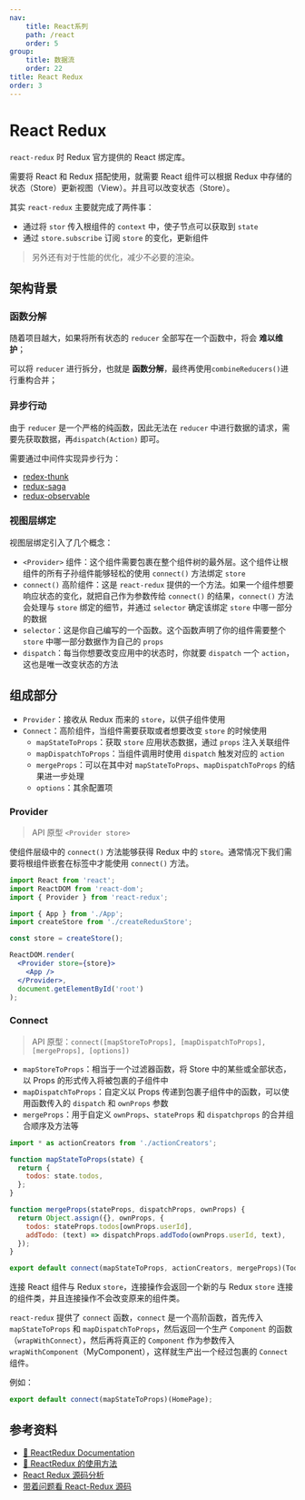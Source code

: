 ```yaml
---
nav:
    title: React系列
    path: /react
    order: 5
group:
    title: 数据流
    order: 22
title: React Redux
order: 3
---
```


# React Redux

`react-redux` 时 Redux 官方提供的 React 绑定库。

需要将 React 和 Redux 搭配使用，就需要 React 组件可以根据 Redux 中存储的状态（Store）更新视图（View）。并且可以改变状态（Store）。

其实 `react-redux` 主要就完成了两件事：

- 通过将 `stor` 传入根组件的 `context` 中，使子节点可以获取到 `state`
- 通过 `store.subscribe` 订阅 `store` 的变化，更新组件

> 另外还有对于性能的优化，减少不必要的渲染。

## 架构背景

### 函数分解

随着项目越大，如果将所有状态的 `reducer` 全部写在一个函数中，将会 **难以维护**；

可以将 `reducer` 进行拆分，也就是 **函数分解**，最终再使用`combineReducers()`进行重构合并；

### 异步行动

由于 `reducer` 是一个严格的纯函数，因此无法在 `reducer` 中进行数据的请求，需要先获取数据，再`dispatch(Action)` 即可。

需要通过中间件实现异步行为：

- [redex-thunk](https://link.juejin.im/?target=https%3A%2F%2Fgithub.com%2Freduxjs%2Fredux-thunk)
- [redux-saga](https://link.juejin.im/?target=https%3A%2F%2Fgithub.com%2Fredux-saga%2Fredux-saga)
- [redux-observable](https://link.juejin.im/?target=https%3A%2F%2Fgithub.com%2Fredux-observable%2Fredux-observable)

### 视图层绑定

视图层绑定引入了几个概念：

- `<Provider>` 组件：这个组件需要包裹在整个组件树的最外层。这个组件让根组件的所有子孙组件能够轻松的使用 `connect()` 方法绑定 `store`
- `connect()` 高阶组件：这是 `react-redux` 提供的一个方法。如果一个组件想要响应状态的变化，就把自己作为参数传给 `connect()` 的结果，`connect()` 方法会处理与 `store` 绑定的细节，并通过 `selector` 确定该绑定 `store` 中哪一部分的数据
- `selector`：这是你自己编写的一个函数。这个函数声明了你的组件需要整个 `store` 中哪一部分数据作为自己的 `props`
- `dispatch`：每当你想要改变应用中的状态时，你就要 `dispatch` 一个 `action`，这也是唯一改变状态的方法

## 组成部分

- `Provider`：接收从 Redux 而来的 `store`，以供子组件使用
- `Connect`：高阶组件，当组件需要获取或者想要改变 `store` 的时候使用
  - `mapStateToProps`：获取 `store` 应用状态数据，通过 `props` 注入关联组件
  - `mapDispatchToProps`：当组件调用时使用 `dispatch` 触发对应的 `action`
  - `mergeProps`：可以在其中对 `mapStateToProps`、`mapDispatchToProps` 的结果进一步处理
  - `options`：其余配置项

### Provider

> API 原型 `<Provider store>`

使组件层级中的 `connect()` 方法能够获得 Redux 中的 `store`。通常情况下我们需要将根组件嵌套在标签中才能使用 `connect()` 方法。

```jsx | pure
import React from 'react';
import ReactDOM from 'react-dom';
import { Provider } from 'react-redux';

import { App } from './App';
import createStore from './createReduxStore';

const store = createStore();

ReactDOM.render(
  <Provider store={store}>
    <App />
  </Provider>,
  document.getElementById('root')
);
```

### Connect

> API 原型：`connect([mapStoreToProps], [mapDispatchToProps], [mergeProps], [options])`

- `mapStoreToProps`：相当于一个过滤器函数，将 Store 中的某些或全部状态，以 Props 的形式传入将被包裹的子组件中
- `mapDispatchToProps`：自定义以 Props 传递到包裹子组件中的函数，可以使用函数传入的 `dispatch` 和 `ownProps` 参数
- `mergeProps`：用于自定义 `ownProps`、`stateProps` 和 `dispatchprops` 的合并组合顺序及方法等

```jsx | pure
import * as actionCreators from './actionCreators';

function mapStateToProps(state) {
  return {
    todos: state.todos,
  };
}

function mergeProps(stateProps, dispatchProps, ownProps) {
  return Object.assign({}, ownProps, {
    todos: stateProps.todos[ownProps.userId],
    addTodo: (text) => dispatchProps.addTodo(ownProps.userId, text),
  });
}

export default connect(mapStateToProps, actionCreators, mergeProps)(TodoApp);
```

连接 React 组件与 Redux `store`，连接操作会返回一个新的与 Redux `store` 连接的组件类，并且连接操作不会改变原来的组件类。

`react-redux` 提供了 `connect` 函数，`connect` 是一个高阶函数，首先传入 `mapStateToProps` 和 `mapDispatchToProps`，然后返回一个生产 `Component` 的函数（`wrapWithConnect`），然后再将真正的 `Component` 作为参数传入 `wrapWithComponent`（MyComponent），这样就生产出一个经过包裹的 `Connect` 组件。

例如：

```jsx | pure
export default connect(mapStateToProps)(HomePage);
```

## 参考资料

- [📖 ReactRedux Documentation](https://react-redux.js.org/)
- [📝 ReactRedux 的使用方法](https://www.ruanyifeng.com/blog/2016/09/redux_tutorial_part_three_react-redux.html)
- [React Redux 源码分析](http://xzfyu.com/2018/07/08/react/react%E7%9B%B8%E5%85%B3/react-redux%E6%BA%90%E7%A0%81%E5%88%86%E6%9E%90/)
- [带着问题看 React-Redux 源码](https://zhuanlan.zhihu.com/p/80655889)
